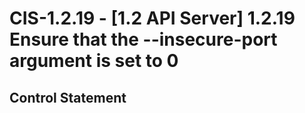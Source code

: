 # CIS-1.2.19 - \[1.2 API Server\] 1.2.19 Ensure that the --insecure-port argument is set to 0

## Control Statement
